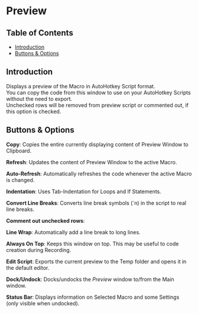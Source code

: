 # Preview

## Table of Contents

* [Introduction](#introduction)
* [Buttons & Options](#buttons-&-options)

## Introduction

Displays a preview of the Macro in AutoHotkey Script format.  
You can copy the code from this window to use on your AutoHotkey Scripts without the need to export.  
Unchecked rows will be removed from preview script or commented out, if this option is checked.

## Buttons & Options

**Copy**: Copies the entire currently displaying content of Preview Window to Clipboard.

**Refresh**: Updates the content of Preview Window to the active Macro.

**Auto-Refresh**: Automatically refreshes the code whenever the active Macro is changed.

**Indentation**: Uses Tab-Indentation for Loops and If Statements.

**Convert Line Breaks**: Converts line break symbols (`n) in the script to real line breaks.

**Comment out unchecked rows**: 

**Line Wrap**: Automatically add a line break to long lines.

**Always On Top**: Keeps this window on top. This may be useful to code creation during Recording.

**Edit Script**: Exports the current preview to the Temp folder and opens it in the default editor.

**Dock/Undock**: Docks/undocks the *Preview* window to/from the Main window.

**Status Bar**: Displays information on Selected Macro and some Settings (only visible when undocked).
